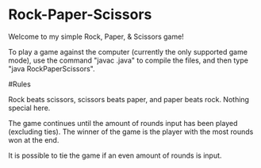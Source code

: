 # Rock-Paper-Scissors
Welcome to my simple Rock, Paper, & Scissors game!

To play a game against the computer (currently the only supported game mode), use the
command "javac .java" to compile the files, and then type "java RockPaperScissors".

#Rules

Rock beats scissors, scissors beats paper, and paper beats rock.  Nothing special here.

The game continues until the amount of rounds input has been played (excluding ties).
The winner of the game is the player with the most rounds won at the end.

It is possible to tie the game if an even amount of rounds is input. 
